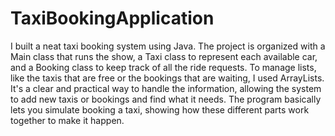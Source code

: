 # TaxiBookingApplication
I built a neat taxi booking system using Java. The project is organized with a Main class that runs the show, a Taxi class to represent each available car, and a Booking class to keep track of all the ride requests.
To manage lists, like the taxis that are free or the bookings that are waiting, I used ArrayLists.
It's a clear and practical way to handle the information, allowing the system to add new taxis or bookings and find what it needs. 
The program basically lets you simulate booking a taxi, showing how these different parts work together to make it happen.
